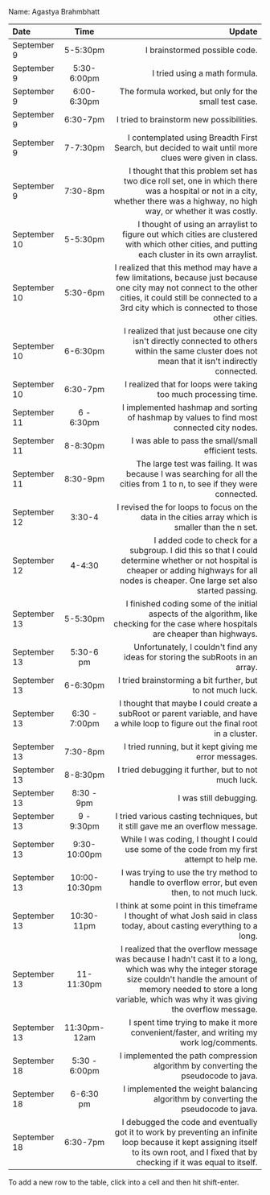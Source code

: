 Name: Agastya Brahmbhatt

| Date         |     Time      |                                                                                                                                                                                                                                      Update |
|:-------------|:-------------:|--------------------------------------------------------------------------------------------------------------------------------------------------------------------------------------------------------------------------------------------:|
| September 9  |   5-5:30pm    |                                                                                                                                                                                                               I brainstormed possible code. |
| September 9  |  5:30-6:00pm  |                                                                                                                                                                                                               I tried using a math formula. |
| September 9  |  6:00-6:30pm  |                                                                                                                                                                                       The formula worked, but only for the small test case. |
| September 9  |   6:30-7pm    |                                                                                                                                                                                                    I tried to brainstorm new possibilities. |
| September 9  |   7-7:30pm    |                                                                                                                                        I contemplated using Breadth First Search, but decided to wait until more clues were given in class. |
| September 9  |   7:30-8pm    |                                                              I thought that this problem set has two dice roll set, one in which there was a hospital or not in a city, whether there was a highway, no high way, or whether it was costly. |
| September 10 |   5-5:30pm    |                                                                                            I thought of using an arraylist to figure out which cities are clustered with which other cities, and putting each cluster in its own arraylist. |
| September 10 |   5:30-6pm    |                              I realized that this method may have a few limitations, because just because one city may not connect to the other cities, it could still be connected to a 3rd city which is connected to those other cities. |
| September 10 |   6-6:30pm    |                                                                                          I realized that just because one city isn't directly connected to others within the same cluster does not mean that it isn't indirectly connected. |
| September 10 |   6:30-7pm    |                                                                                                                                                                             I realized that for loops were taking too much processing time. |
| September 11 |  6 - 6:30pm   |                                                                                                                                                   I implemented hashmap and sorting of hashmap by values to find most connected city nodes. |
| September 11 |   8-8:30pm    |                                                                                                                                                                                         I was able to pass the small/small efficient tests. |
| September 11 |   8:30-9pm    |                                                                                                                   The large test was failing. It was because I was searching for all the cities from 1 to n, to see if they were connected. |
| September 12 |    3:30-4     |                                                                                                                                           I revised the for loops to focus on the data in the cities array which is smaller than the n set. |
| September 12 |    4-4:30     |                                              I added code to check for a subgroup. I did this so that I could determine whether or not hospital is cheaper or adding highways for all nodes is cheaper. One large set also started passing. |
| September 13 |   5-5:30pm    |                                                                                                       I finished coding some of the initial aspects of the algorithm, like checking for the case where hospitals are cheaper than highways. |
| September 13 |   5:30-6 pm   |                                                                                                                                                              Unfortunately, I couldn't find any ideas for storing the subRoots in an array. |
| September 13 |   6-6:30pm    |                                                                                                                                                                                  I tried brainstorming a bit further, but to not much luck. |
| September 13 | 6:30 - 7:00pm |                                                                                                          I thought that maybe I could create a subRoot or parent variable, and have a while loop to figure out the final root in a cluster. |
| September 13 |   7:30-8pm    |                                                                                                                                                                                      I tried running, but it kept giving me error messages. |
| September 13 |   8-8:30pm    |                                                                                                                                                                                         I tried debugging it further, but to not much luck. |
| September 13 |  8:30 - 9pm   |                                                                                                                                                                                                                      I was still debugging. |
| September 13 |  9 - 9:30pm   |                                                                                                                                                               I tried various casting techniques, but it still gave me an overflow message. |
| September 13 | 9:30-10:00pm  |                                                                                                                                                While I was coding, I thought I could use some of the code from my first attempt to help me. |
| September 13 | 10:00-10:30pm |                                                                                                                                            I was trying to use the try method to handle to overflow error, but even then, to not much luck. |
| September 13 |  10:30-11pm   |                                                                                                                     I think at some point in this timeframe I thought of what Josh said in class today, about casting everything to a long. |
| September 13 |  11-11:30pm   | I realized that the overflow message was because I hadn't cast it to a long, which was why the integer storage size couldn't handle the amount of memory needed to store a long variable, which was why it was giving the overflow message. |
| September 13 | 11:30pm-12am  |                                                                                                                                                    I spent time trying to make it more convenient/faster, and writing my work log/comments. |
| September 18 | 5:30 - 6:00pm |                                                                                                                                                          I implemented the path compression algorithm by converting the pseudocode to java. |
| September 18 |   6-6:30 pm   |                                                                                                                                                          I implemented the weight balancing algorithm by converting the pseudocode to java. |
| September 18 |   6:30-7pm    |                                                  I debugged the code and eventually got it to work by preventing an infinite loop because it kept assigning itself to its own root, and I fixed that by checking if it was equal to itself. |


To add a new row to the table, click into a cell and then hit shift-enter.